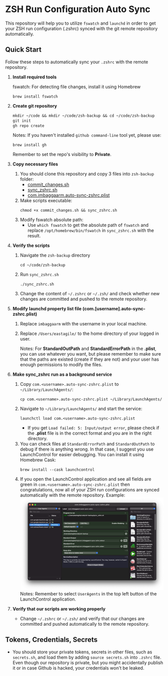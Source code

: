 # ZSH Run Configuration Auto Sync
This repository will help you to utilize `fswatch` and `launchd` in order to get your ZSH run configuration (.zshrc) synced with the git remote repository automatically.

## Quick Start
Follow these steps to automatically sync your `.zshrc` with the remote repository.

1. **Install required tools**
    
    fswatch: For detecting file changes, install it using Homebrew
    ```
    brew install fswatch
    ```
2. **Create git repository**
    ```shell
    mkdir ~/code && mkdir ~/code/zsh-backup && cd ~/code/zsh-backup
    git init
    gh repo create
    ```
    Notes: If you haven't installed `github command-line` tool yet, please use:
    ```shell
    brew install gh
    ```
    Remember to set the repo's visibility to **Private**.
3. **Copy necessary files**
    1. You should clone this repository and copy 3 files into `zsh-backup` folder:
        - [commit_changes.sh](./commit_changes.sh)
        - [sync_zshrc.sh](./sync_zshrc.sh)
        - [com.imbaggaarm.auto-sync-zshrc.plist](./com.imbaggaarm.auto-sync-zshrc.plist)
    2. Make scripts executable:
        ```
        chmod +x commit_changes.sh && sync_zshrc.sh
        ```
    3. Modify fswatch absolute path:
        - Use `which fswatch` to get the absolute path of `fswatch` and replace `/opt/homebrew/bin/fswatch` in `sync_zshrc.sh` with the result.
4. **Verify the scripts**
    1. Navigate the `zsh-backup` directory
        ```
        cd ~/code/zsh-backup
        ```
    2. Run `sync_zshrc.sh`
        ```
        ./sync_zshrc.sh
        ```
    3. Change the content of `~/.zshrc` or `~/.zsh/` and check whether new changes are committed and pushed to the remote repository.

5. **Modify launchd property list file (com.[username].auto-sync-zshrc.plist)**
    1. Replace `imbaggaarm` with the username in your local machine.
    2. Replace `/Users/eastagile/` to the home directory of your logged in user.
    
        Notes: For **StandardOutPath** and **StandardErrorPath** in the **.plist**, you can use whatever you want, but please remember to make sure that the paths are existed (create if they are not) and your user has enough permissions to modify the files.
6. **Make sync_zshrc run as a background service**
    1. Copy `com.<username>.auto-sync-zshrc.plist` to `~/Library/LaunchAgents/`:
        ```
        cp com.<username>.auto-sync-zshrc.plist ~/Library/LaunchAgents/
        ```
    2. Navigate to `~/Library/LaunchAgents/` and start the service:
        ```
        launchctl load com.<username>.auto-sync-zshrc.plist
        ```
        - If you get `Load failed: 5: Input/output error`, please check if the **.plist** file is in the correct format and you are in the right directory.
    3. You can check files at `StandardErrorPath` and `StandardOutPath` to debug if there is anything wrong. In that case, I suggest you use LaunchControl for easier debugging. You can install it using Homebrew Cask:
        ```
        brew install --cask launchcontrol
        ```
    4. If you open the LaunchControl application and see all fields are green in `com.<username>.auto-sync-zshrc.plist` then congratulations, now all of your ZSH run configurations are synced automatically with the remote repository. Example:
    ![image](./launch_control.png)
    Notes: Remember to select `UserAgents` in the top left button of the LaunchControl application.
7. **Verify that our scripts are working properly**
    - Change `~/.zshrc` or `~/.zsh/` and verify that our changes are committed and pushed automatically to the remote repository.

## Tokens, Credentials, Secrets
- You should store your private tokens, secrets in other files, such as `secrets.sh`, and load them by adding `source secrets.sh` into `.zshrc` file. Even though our repository is private, but you might accidentally publish it or in case Github is hacked, your credentials won't be leaked.